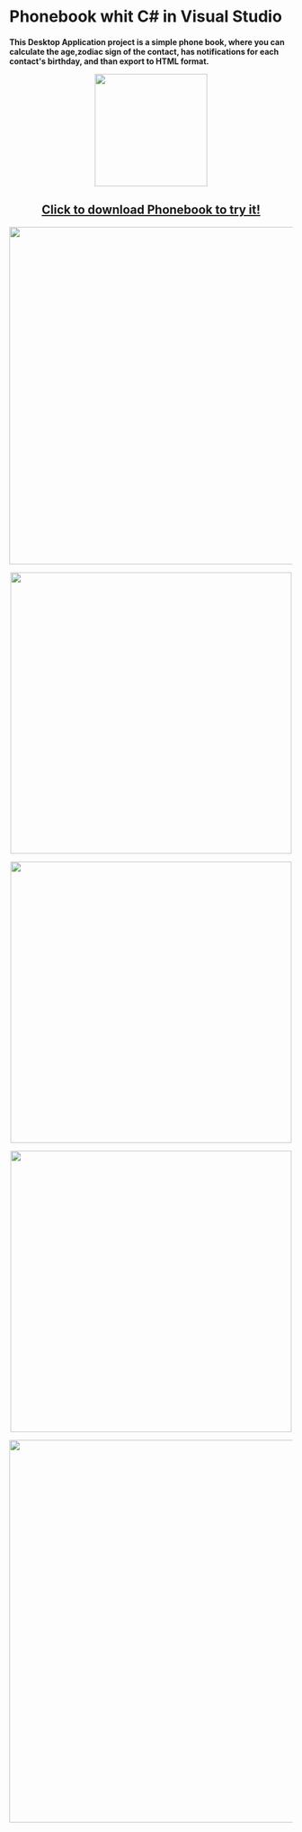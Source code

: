 # Phonebook whit C# in Visual Studio 
<h4> This Desktop Application project is a simple phone book, where you can calculate the age,zodiac sign of the contact, has notifications for each contact's birthday, and than export to HTML format. 
  
 <p align="center">
  <img src="https://user-images.githubusercontent.com/52591976/79785636-75777800-8344-11ea-87d3-cae470ebba31.png"width =200/>
</p>
<p>
  <a href="https://github.com/BlueButterflies/Phonebook/files/4770905/mysetup.zip" download>
    <h2 align="center">
      Click to download Phonebook to try it!
    </h2>
  </a>            
</p>
<p align="center">
  <img src="https://user-images.githubusercontent.com/52591976/84505011-44208600-acbd-11ea-997d-fb0c5eb59a5b.jpg"width =600/>
</p>

<p align="center">
  <img src="https://user-images.githubusercontent.com/52591976/84771085-15662080-afd9-11ea-9a43-c94cb6adc7ee.png"width =500/>
</p>

<p align="center">
  <img src="https://user-images.githubusercontent.com/52591976/84771132-27e05a00-afd9-11ea-820d-21a344f61906.png"width =500/>
</p>

<p align="center">
  <img src="https://user-images.githubusercontent.com/52591976/84770973-e18afb00-afd8-11ea-90e8-b2c369077114.png"width =500/>
</p>

<p align="center">
  <img src="https://user-images.githubusercontent.com/52591976/84771169-37f83980-afd9-11ea-8a24-e6d01d0dfb05.png"width =680/>
</p>

